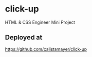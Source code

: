 # click-up
HTML &amp; CSS Engineer Mini Project

## Deployed at
https://github.com/calistamayer/click-up

